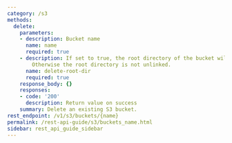 ```yaml
---
category: /s3
methods:
  delete:
    parameters:
    - description: Bucket name
      name: name
      required: true
    - description: If set to true, the root directory of the bucket will also be unlinked.
        Otherwise the root directory is not unlinked.
      name: delete-root-dir
      required: true
    response_body: {}
    responses:
    - code: '200'
      description: Return value on success
    summary: Delete an existing S3 bucket.
rest_endpoint: /v1/s3/buckets/{name}
permalink: /rest-api-guide/s3/buckets_name.html
sidebar: rest_api_guide_sidebar
---
```


